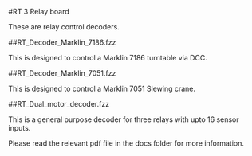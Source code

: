 #RT 3 Relay board

These are relay control decoders.

##RT_Decoder_Marklin_7186.fzz

This is designed to control a Marklin 7186 turntable via DCC.

##RT_Decoder_Marklin_7051.fzz

This is designed to control a Marklin 7051 Slewing crane.

##RT_Dual_motor_decoder.fzz

This is a general purpose decoder for three relays with upto 16 sensor inputs.


Please read the relevant pdf file in the docs folder for more information.


